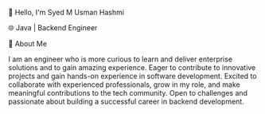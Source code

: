 👋 Hello, I'm Syed M Usman Hashmi

🌐 Java | Backend Engineer

📌 About Me
  
  I am an engineer who is more curious to learn and deliver enterprise solutions and to gain amazing experience. Eager to contribute to innovative projects and gain hands-on experience in software development. Excited to collaborate with experienced professionals, grow in my role, and make meaningful contributions to the tech community. Open to challenges and passionate about building a successful career in backend development.

<!---
syedmusmanhashmi/syedmusmanhashmi is a ✨ special ✨ repository because its `README.md` (this file) appears on your GitHub profile.
You can click the Preview link to take a look at your changes.
--->
